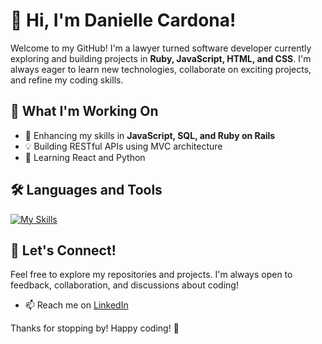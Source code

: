 # 👋 Hi, I'm Danielle Cardona!

Welcome to my GitHub! I'm a lawyer turned software developer currently exploring and building projects in **Ruby, JavaScript, HTML, and CSS**. I'm always eager to learn new technologies, collaborate on exciting projects, and refine my coding skills.

## 🌱 What I'm Working On
- 🚀 Enhancing my skills in **JavaScript, SQL, and Ruby on Rails**
- 💡 Building RESTful APIs using MVC architecture
- 📖 Learning React and Python

## 🛠️ Languages and Tools 
[![My Skills](https://skillicons.dev/icons?i=js,html,css,codepen,git,github,postgres,postman,rails,ruby)](https://skillicons.dev)

## 💬 Let's Connect!
Feel free to explore my repositories and projects. I'm always open to feedback, collaboration, and discussions about coding!  

- 📫 Reach me on [LinkedIn](www.linkedin.com/in/danielle-cardona-se)  

Thanks for stopping by! Happy coding! 🚀
